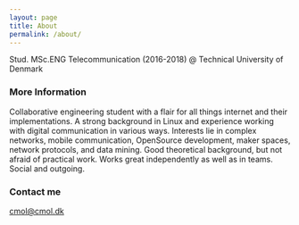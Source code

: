 ```yaml
---
layout: page
title: About
permalink: /about/
---
```


Stud. MSc.ENG Telecommunication (2016-2018) @ Technical University of Denmark

### More Information

Collaborative engineering student with a flair for all things internet
and their implementations. A strong background in Linux and experience
working with digital communication in various ways. Interests lie in
complex networks, mobile communication, OpenSource development, maker
spaces, network protocols, and data mining. Good theoretical background,
but not afraid of practical work. Works great independently as well as
in teams. Social and outgoing.

### Contact me

[cmol@cmol.dk](mailto:cmol@cmol.dk)
